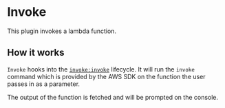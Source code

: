 # Invoke

This plugin invokes a lambda function.

## How it works

`Invoke` hooks into the [`invoke:invoke`](/lib/plugins/invoke) lifecycle. It will run the `invoke` command
which is provided by the AWS SDK on the function the user passes in as a parameter.

The output of the function is fetched and will be prompted on the console.

